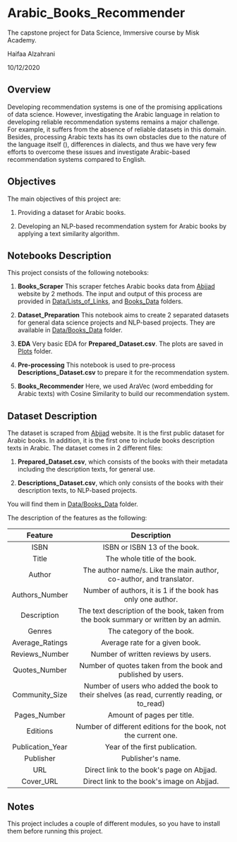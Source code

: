 # Arabic_Books_Recommender
The capstone project for Data Science, Immersive course by Misk Academy. 

Haifaa Alzahrani

10/12/2020

## Overview
Developing recommendation systems is one of the promising applications of data science. However, investigating the Arabic language in relation to developing reliable recommendation systems remains a major challenge. For example, it suffers from the absence of reliable datasets in this domain. Besides, processing Arabic texts has its own obstacles due to the nature of the language itself (), differences in dialects, and thus we have very few efforts to overcome these issues and investigate Arabic-based recommendation systems compared to English.

## Objectives
The main objectives of this project are: 

1. Providing a dataset for Arabic books. 

2. Developing an NLP-based recommendation system for Arabic books by applying a text similarity algorithm. 


## Notebooks Description
This project consists of the following notebooks:

1. **Books_Scraper**
This scraper fetches Arabic books data from [Abjjad](http://abjjad.com) website by 2 methods. The input and output of this process are provided in [Data/Lists_of_Links](https://github.com/iHaifaa/Arabic_Books_Recommendation_System/tree/main/Data/Lists_of_Links), and [Books_Data](https://github.com/iHaifaa/Arabic_Books_Recommendation_System/tree/main/Data/Books_Data) folders.

2. **Dataset_Preparation**
This notebook aims to create 2 separated datasets for general data science projects and NLP-based projects. They are available in [Data/Books_Data](https://github.com/iHaifaa/Arabic_Books_Recommendation_System/tree/main/Data/Books_Data) folder.

3. **EDA**
Very basic EDA for **Prepared_Dataset.csv**. The plots are saved in [Plots](https://github.com/iHaifaa/Arabic_Books_Recommendation_System/tree/main/Plots) folder.

4. **Pre-processing**
This notebook is used to pre-process **Descriptions_Dataset.csv** to prepare it for the recommendation system. 

5. **Books_Recommender**
Here, we used AraVec (word embedding for Arabic texts) with Cosine Similarity to build our recommendation system.

## Dataset Description
The dataset is scraped from [Abjjad](http://abjjad.com) website. It is the first public dataset for Arabic books. In addition, it is the first one to include books description texts in Arabic. The dataset comes in 2 different files: 

1. **Prepared_Dataset.csv**, which consists of the books with their metadata including the description texts, for general use. 

2. **Descriptions_Dataset.csv**, which only consists of the books with their description texts, to NLP-based projects.

You will find them in [Data/Books_Data](https://github.com/iHaifaa/Arabic_Books_Recommendation_System/tree/main/Data/Books_Data) folder.

The description of the features as the following: 

| Feature | Description |
|:----------------:|:----------------------------------------------------------------------------------------------:|
| ISBN | ISBN or ISBN 13 of the book. |
| Title | The whole title of the book. |
| Author | The author name/s. Like the main author, co-author, and translator. |
| Authors_Number | Number of authors, it is 1 if the book has only one author. |
| Description | The text description of the book, taken from the book summary or written by an admin. |
| Genres | The category of the book. |
| Average_Ratings | Average rate for a given book. |
| Reviews_Number | Number of written reviews by users. |
| Quotes_Number | Number of quotes taken from the book and published by users. |
| Community_Size | Number of users who added the book to their shelves (as read, currently reading, or to_read) |
| Pages_Number | Amount of pages per title. |
| Editions | Number of different editions for the book, not the current one. |
| Publication_Year | Year of the first publication. |
| Publisher | Publisher's name. |
| URL | Direct link to the book's page on Abjjad. |
| Cover_URL | Direct link to the book's image on Abjjad. |


## Notes
 This project includes a couple of different modules, so you have to install them before running this project.
